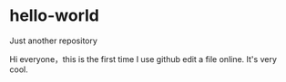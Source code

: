 # hello-world
Just another repository

Hi everyone，this is the first time I
use github edit a file online.
It's very cool.
